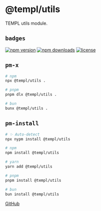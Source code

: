 # @templ/utils

TEMPL utils module.

## `badges`

<!-- automd:badges license provider=shields -->

[![npm version](https://img.shields.io/npm/v/@templ/utils)](https://npmjs.com/package/@templ/utils)
[![npm downloads](https://img.shields.io/npm/dm/@templ/utils)](https://npmjs.com/package/@templ/utils)
[![license](https://img.shields.io/github/license/rjoydip/templ)](https://github.com/rjoydip/templ/blob/main/LICENSE)

<!-- /automd -->

## `pm-x`

<!-- automd:pm-x args=. -->

```sh
# npm
npx @templ/utils .

# pnpm
pnpm dlx @templ/utils .

# bun
bunx @templ/utils .
```

<!-- /automd -->

## `pm-install`

<!-- automd:pm-install -->

```sh
# ✨ Auto-detect
npx nypm install @templ/utils

# npm
npm install @templ/utils

# yarn
yarn add @templ/utils

# pnpm
pnpm install @templ/utils

# bun
bun install @templ/utils
```

<!-- /automd -->

[GitHub](https://github.com/rjoydip/templ/tree/main/packages/utils)
